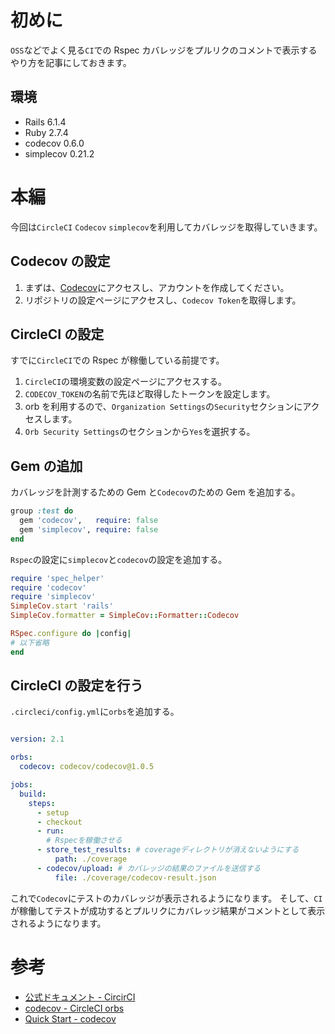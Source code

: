 <!--
title: 【Rails】Rspecのカバレッジをプルリクのコメントで表示する
tags: Rails,Ruby,CircleCI,Codecov,simplecov
-->

# 初めに

`OSS`などでよく見る`CI`での Rspec カバレッジをプルリクのコメントで表示するやり方を記事にしておきます。

## 環境

- Rails 6.1.4
- Ruby 2.7.4
- codecov 0.6.0
- simplecov 0.21.2

# 本編

今回は`CircleCI` `Codecov` `simplecov`を利用してカバレッジを取得していきます。

## Codecov の設定

1. まずは、[Codecov](https://about.codecov.io/sign-up/)にアクセスし、アカウントを作成してください。
2. リポジトリの設定ページにアクセスし、`Codecov Token`を取得します。

## CircleCI の設定

すでに`CircleCI`での Rspec が稼働している前提です。

1. `CircleCI`の環境変数の設定ページにアクセスする。
2. `CODECOV_TOKEN`の名前で先ほど取得したトークンを設定します。
3. orb を利用するので、`Organization Settings`の`Security`セクションにアクセスします。
4. `Orb Security Settings`のセクションから`Yes`を選択する。

## Gem の追加

カバレッジを計測するための Gem と`Codecov`のための Gem を追加する。

```ruby
group :test do
  gem 'codecov',   require: false
  gem 'simplecov', require: false
end
```

`Rspec`の設定に`simplecov`と`codecov`の設定を追加する。

```ruby:spec/rails_helper.rb
require 'spec_helper'
require 'codecov'
require 'simplecov'
SimpleCov.start 'rails'
SimpleCov.formatter = SimpleCov::Formatter::Codecov

RSpec.configure do |config|
# 以下省略
end
```

## CircleCI の設定を行う

`.circleci/config.yml`に`orbs`を追加する。

```yaml:.circleci/config.yml

version: 2.1

orbs:
  codecov: codecov/codecov@1.0.5

jobs:
  build:
    steps:
      - setup
      - checkout
      - run:
        # Rspecを稼働させる
      - store_test_results: # coverageディレクトリが消えないようにする
          path: ./coverage
      - codecov/upload: # カバレッジの結果のファイルを送信する
          file: ./coverage/codecov-result.json

```

これで`Codecov`にテストのカバレッジが表示されるようになります。
そして、`CI`が稼働してテストが成功するとプルリクにカバレッジ結果がコメントとして表示されるようになります。

# 参考

- [公式ドキュメント - CircirCI](https://circleci.com/docs/ja/2.0/code-coverage/)
- [codecov - CircleCI orbs](https://circleci.com/developer/ja/orbs/orb/codecov/codecov)
- [Quick Start - codecov](https://docs.codecov.com/docs/quick-start)
